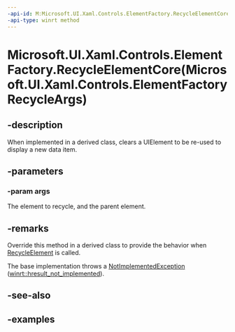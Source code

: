 ```yaml
---
-api-id: M:Microsoft.UI.Xaml.Controls.ElementFactory.RecycleElementCore(Microsoft.UI.Xaml.Controls.ElementFactoryRecycleArgs)
-api-type: winrt method
---
```


# Microsoft.UI.Xaml.Controls.ElementFactory.RecycleElementCore(Microsoft.UI.Xaml.Controls.ElementFactoryRecycleArgs)

<!--
protected virtual void RecycleElementCore (Microsoft.UI.Xaml.Controls.ElementFactoryRecycleArgs args);
-->

## -description

When implemented in a derived class, clears a UIElement to be re-used to display a new data item.

## -parameters

### -param args

The element to recycle, and the parent element.

## -remarks

Override this method in a derived class to provide the behavior when [RecycleElement](elementfactory_recycleelement_1565526931.md) is called.

The base implementation throws a [NotImplementedException](/dotnet/api/system.notimplementedexception) ([winrt::hresult_not_implemented](/uwp/cpp-ref-for-winrt/error-handling/hresult-not-implemented)).

## -see-also

## -examples

